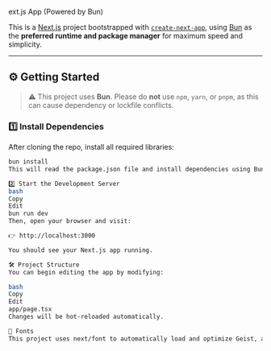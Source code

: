 ext.js App (Powered by Bun)

This is a [Next.js](https://nextjs.org) project bootstrapped with [`create-next-app`](https://nextjs.org/docs/app/api-reference/cli/create-next-app), using [Bun](https://bun.sh) as the **preferred runtime and package manager** for maximum speed and simplicity.

---

## ⚙️ Getting Started

> ⚠️ This project uses **Bun**. Please do **not** use `npm`, `yarn`, or `pnpm`, as this can cause dependency or lockfile conflicts.

### 1️⃣ Install Dependencies

After cloning the repo, install all required libraries:

```bash
bun install
This will read the package.json file and install dependencies using Bun, generating a bun.lockb file.

2️⃣ Start the Development Server
bash
Copy
Edit
bun run dev
Then, open your browser and visit:

👉 http://localhost:3000

You should see your Next.js app running.

🛠 Project Structure
You can begin editing the app by modifying:

bash
Copy
Edit
app/page.tsx
Changes will be hot-reloaded automatically.

🧩 Fonts
This project uses next/font to automatically load and optimize Geist, a modern font family by Vercel.